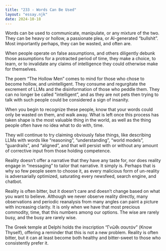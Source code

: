 ```yaml
---
title: "233 - Words Can Be Used"
layout: "essay.njk"
date: 2024-10-18
---
```


Words can be used to communicate, manipulate, or any mixture of the two. They can be heavy or hollow, a passionate plea, or AI-generated “bullshit”. Most importantly perhaps, they can be wasted, and often are.

When people operate on false assumptions, and others diligently debunk those assumptions for a protracted period of time, they make a choice, to learn, or to invalidate any claims of intelligence they could otherwise make for themselves.

The poem “The Hollow Men” comes to mind for those who chose to become hollow, and unintelligent. They consume and regurgitate the excrement of LLMs and the disinformation of those who peddle them. They can no longer be called "intelligent”, and as they are not pets then trying to talk with such people could be considered a sign of insanity.

When you begin to recognize these people, know that your words could only be wasted on them, and walk away. What is left once this process has taken shape is the most valuable thing in the world, as well as the thing people often have no idea what to do with, time.

They will continue to try claiming obviously false things, like describing LLMs with words like “reasoning”, “understanding”, “world models”, “guardrails”, and “aligned”, and that will persist with or without any amount of corrective input from those holding competence.

Reality doesn’t offer a narrative that they have any taste for, nor does reality engage in “messaging” to tailor that narrative. It simply is. Perhaps that is why so few people seem to choose it, as every malicious form of un-reality is adversarially optimized, saturating every newsfeed, search engine, and chatbot.

Reality is often bitter, but it doesn’t care and doesn’t change based on what you want to believe. Although we never observe reality directly, many observations and periodic reanalysis from many angles can paint a picture with increasing clarity. It is only when we have that most precious commodity, time, that this numbers among our options. The wise are rarely busy, and the busy are rarely wise.

The Greek temple at Delphi holds the inscription “Γνῶθι σαυτόν” (Know Thyself), offering a reminder that this is not a new problem. Reality is often bitter, but it can at least become both healthy and bitter-sweet to those who consistently prefer it.

